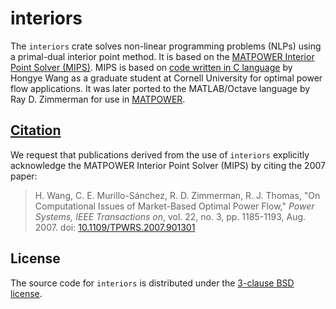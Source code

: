 # interiors

The `interiors` crate solves non-linear programming problems (NLPs) using a
primal-dual interior point method. It is based on the [MATPOWER Interior Point Solver (MIPS)][1].
MIPS is based on [code written in C language][2] by Hongye Wang as a graduate
student at Cornell University for optimal power flow applications. It was
later ported to the MATLAB/Octave language by Ray D. Zimmerman for use in [MATPOWER][3].

## [Citation](CITATION)

We request that publications derived from the use of `interiors` explicitly
acknowledge the MATPOWER Interior Point Solver (MIPS) by citing the
2007 paper:

> H. Wang, C. E. Murillo-Sánchez, R. D. Zimmerman, R. J. Thomas, "On
> Computational Issues of Market-Based Optimal Power Flow," *Power Systems,
IEEE Transactions on*, vol. 22, no. 3, pp. 1185-1193, Aug. 2007.
> doi: [10.1109/TPWRS.2007.901301][4]

## License

The source code for `interiors` is distributed under the [3-clause BSD license](LICENSE).

[1]: https://github.com/MATPOWER/mips

[2]: http://www.pserc.cornell.edu/tspopf/

[3]: https://github.com/MATPOWER/matpower

[4]: https://doi.org/10.1109/TPWRS.2007.901301